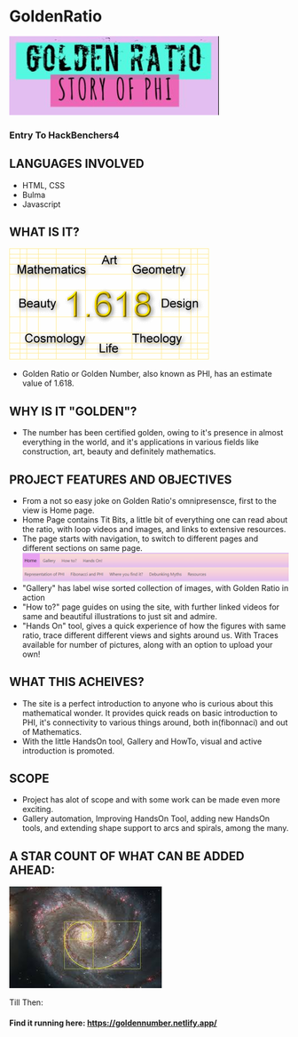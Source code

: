 # GoldenRatio

![GOLDEN RATIO](https://github.com/confusedcoder1/GoldenRatio/blob/master/images/Capture.PNG)

### Entry To HackBenchers4

## LANGUAGES INVOLVED
* HTML, CSS
* Bulma
* Javascript

## WHAT IS IT?
![PHI](https://github.com/confusedcoder1/GoldenRatio/blob/master/images/right2.jpg)
- Golden Ratio or Golden Number, also known as PHI, has an estimate value of 1.618. 

## WHY IS IT "GOLDEN"?
- The number has been certified golden, owing to it's presence in almost everything in the world, and it's applications in various fields like construction, art, beauty and definitely mathematics.

## PROJECT FEATURES AND OBJECTIVES
- From a not so easy joke on Golden Ratio's omnipresensce, first to the view is Home page.
- Home Page contains Tit Bits, a little bit of everything one can read about the ratio, with loop videos and images, and links to extensive resources.
- The page starts with navigation, to switch to different pages and different sections on same page.
![NAVBAR](https://github.com/confusedcoder1/GoldenRatio/blob/master/images/Header.PNG)
- "Gallery" has label wise sorted collection of images, with Golden Ratio in action
- "How to?" page guides on using the site, with further linked videos for same and beautiful illustrations to just sit and admire.
- "Hands On" tool, gives a quick experience of how the figures with same ratio, trace different different views and sights around us. With Traces available for number of pictures, along with an option to upload your own!

## WHAT THIS ACHEIVES?
- The site is a perfect introduction to anyone who is curious about this mathematical wonder. It provides quick reads on basic introduction to PHI, it's connectivity to various things around, both in(fibonnaci) and out of Mathematics. 
- With the little HandsOn tool, Gallery and HowTo, visual and active introduction is promoted.

## SCOPE
- Project has alot of scope and with some work can be made even more exciting.
- Gallery automation, Improving HandsOn Tool, adding new HandsOn tools, and extending shape support to arcs and spirals, among the many.

## A STAR COUNT OF WHAT CAN BE ADDED AHEAD:
![galaxy in ratio](https://github.com/confusedcoder1/GoldenRatio/blob/master/images/10.jpg)

Till Then:
#### Find it running here: https://goldennumber.netlify.app/

